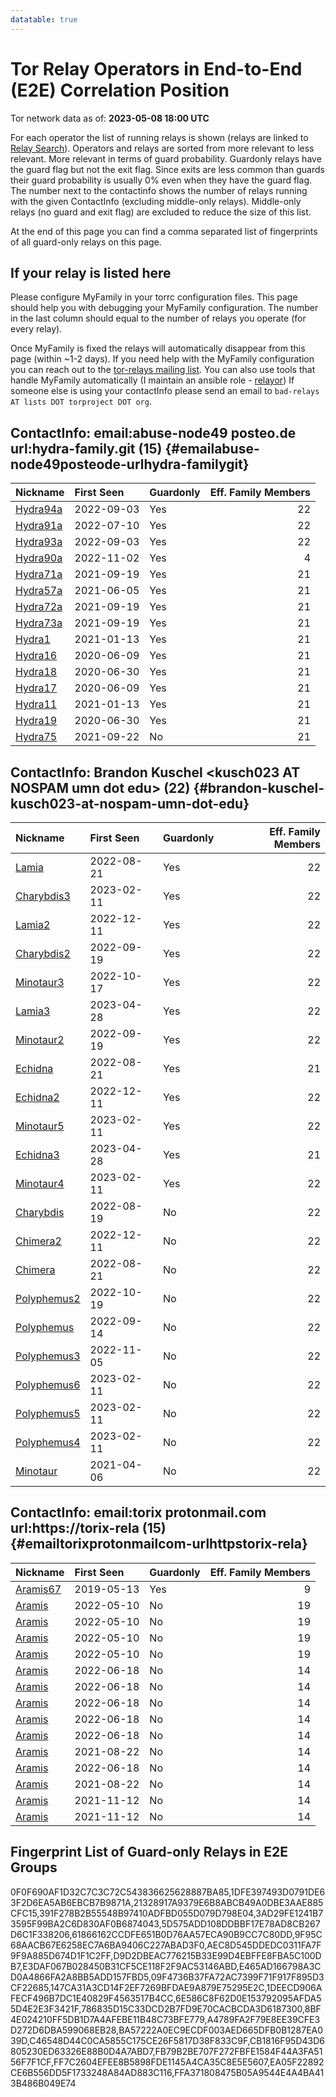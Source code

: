 ```yaml
---
datatable: true
---
```



# Tor Relay Operators in End-to-End (E2E) Correlation Position

Tor network data as of: **2023-05-08 18:00 UTC**

For each operator the list of running relays is shown (relays are linked to [Relay Search](https://metrics.torproject.org/rs.html)).
Operators and relays are sorted from more relevant to less relevant. More relevant in terms of guard probability.
Guardonly relays have the guard flag but not the exit flag.
Since exits are less common than guards their guard probability is usually 0% even when they have the guard flag.
The number next to the contactinfo shows the number of relays running with the given ContactInfo (excluding middle-only relays).
Middle-only relays (no guard and exit flag) are excluded to reduce the size of this list.

At the end of this page you can find a comma separated list of fingerprints of all guard-only relays on this page.

## If your relay is listed here
Please configure MyFamily in your torrc configuration files.
This page should help you with debugging your MyFamily configuration. The number in the last column should equal to the number of
relays you operate (for every relay).

Once MyFamily is fixed the relays will automatically disappear from this page (within ~1-2 days).
If you need help with the MyFamily configuration you can reach out to the
[tor-relays mailing list](https://lists.torproject.org/cgi-bin/mailman/listinfo/tor-relays).
You can also use tools that handle MyFamily automatically (I maintain an ansible role - 
[relayor](https://medium.com/@nusenu/deploying-tor-relays-with-ansible-6612593fa34d))
If someone else is using your contactInfo please send an email to ```bad-relays AT lists DOT torproject DOT org```.


## ContactInfo: email:abuse-node49 posteo.de url:hydra-family.git (15) {#emailabuse-node49posteode-urlhydra-familygit}

| Nickname                                                                                            | First Seen   | Guardonly   |   Eff. Family Members |
|:----------------------------------------------------------------------------------------------------|:-------------|:------------|----------------------:|
| [Hydra94a](https://metrics.torproject.org/rs.html#details/61866162CCDFE651B0D76AA57ECA90B9CC7C80DD) | 2022-09-03   | Yes         |                    22 |
| [Hydra91a](https://metrics.torproject.org/rs.html#details/AEC8D545DDEDC0311FA7F9F9A885D674D1F1C2FF) | 2022-07-10   | Yes         |                    22 |
| [Hydra93a](https://metrics.torproject.org/rs.html#details/5D575ADD108DDBBF17E78AD8CB267D6C1F338206) | 2022-09-03   | Yes         |                    22 |
| [Hydra90a](https://metrics.torproject.org/rs.html#details/21328917A9379E6B8ABCB49A0DBE3AAE885CFC15) | 2022-11-02   | Yes         |                     4 |
| [Hydra71a](https://metrics.torproject.org/rs.html#details/9F95C68AACB67E6258EC7A6BA9406C227ABAD3F0) | 2021-09-19   | Yes         |                    21 |
| [Hydra57a](https://metrics.torproject.org/rs.html#details/0F0F690AF1D32C7C3C72C543836625628887BA85) | 2021-06-05   | Yes         |                    21 |
| [Hydra72a](https://metrics.torproject.org/rs.html#details/FB79B2BE707F272FBFE1584F44A3FA5156F7F1CF) | 2021-09-19   | Yes         |                    21 |
| [Hydra73a](https://metrics.torproject.org/rs.html#details/391F278B2B55548B97410ADFBD055D079D798E04) | 2021-09-19   | Yes         |                    21 |
| [Hydra1](https://metrics.torproject.org/rs.html#details/FF7C2604EFEE8B5898FDE1145A4CA35C8E5E5607)   | 2021-01-13   | Yes         |                    21 |
| [Hydra16](https://metrics.torproject.org/rs.html#details/1DFE397493D0791DE63F2D6EA5AB6EBCB7B9871A)  | 2020-06-09   | Yes         |                    21 |
| [Hydra18](https://metrics.torproject.org/rs.html#details/3AD29FE1241B73595F99BA2C6D830AF0B6874043)  | 2020-06-30   | Yes         |                    21 |
| [Hydra17](https://metrics.torproject.org/rs.html#details/E3DAF067B028450B31CF5CE118F2F9AC53146ABD)  | 2020-06-09   | Yes         |                    21 |
| [Hydra11](https://metrics.torproject.org/rs.html#details/D9D2DBEAC776215B33E99D4EBFFE8FBA5C100DB7)  | 2021-01-13   | Yes         |                    21 |
| [Hydra19](https://metrics.torproject.org/rs.html#details/E465AD166798A3CD0A4866FA2A8BB5ADD157FBD5)  | 2020-06-30   | Yes         |                    21 |
| [Hydra75](https://metrics.torproject.org/rs.html#details/63928D370B929EBDA54EF2ABDD4A63082085BF61)  | 2021-09-22   | No          |                    21 |

## ContactInfo: Brandon Kuschel &lt;kusch023 AT NOSPAM umn dot edu&gt; (22) {#brandon-kuschel-kusch023-at-nospam-umn-dot-edu}

| Nickname                                                                                               | First Seen   | Guardonly   |   Eff. Family Members |
|:-------------------------------------------------------------------------------------------------------|:-------------|:------------|----------------------:|
| [Lamia](https://metrics.torproject.org/rs.html#details/C46548D44C0CA5855C175CE26F5817D38F833C9F)       | 2022-08-21   | Yes         |                    22 |
| [Charybdis3](https://metrics.torproject.org/rs.html#details/8BF4E024210FF5DB1D7A4AFEBE11B48C73BFE779)  | 2023-02-11   | Yes         |                    22 |
| [Lamia2](https://metrics.torproject.org/rs.html#details/786835D15C33DCD2B7FD9E70CACBCDA3D6187300)      | 2022-12-11   | Yes         |                    22 |
| [Charybdis2](https://metrics.torproject.org/rs.html#details/1DEECD906AFECF496B7DC1E40829F4563517B4CC)  | 2022-09-19   | Yes         |                    22 |
| [Minotaur3](https://metrics.torproject.org/rs.html#details/147CA31A3CD14F2EF7269BFDAE9A879E75295E2C)   | 2022-10-17   | Yes         |                    22 |
| [Lamia3](https://metrics.torproject.org/rs.html#details/09F4736B37FA72AC7399F71F917F895D3CF22685)      | 2023-04-28   | Yes         |                    22 |
| [Minotaur2](https://metrics.torproject.org/rs.html#details/6E586C8F62D0E153792095AFDA55D4E2E3F3421F)   | 2022-09-19   | Yes         |                    22 |
| [Echidna](https://metrics.torproject.org/rs.html#details/BA57222A0EC9ECDF003AED665DFB0B1287EA039D)     | 2022-08-21   | Yes         |                    21 |
| [Echidna2](https://metrics.torproject.org/rs.html#details/EA05F22892CE6B556DD5F1733248A84AD883C116)    | 2022-12-11   | Yes         |                    22 |
| [Minotaur5](https://metrics.torproject.org/rs.html#details/A4789FA2F79E8EE39CFE3D272D6DBA599068EB28)   | 2023-02-11   | Yes         |                    22 |
| [Echidna3](https://metrics.torproject.org/rs.html#details/CB1816F95D43D6805230ED63326E88B0D4A7ABD7)    | 2023-04-28   | Yes         |                    21 |
| [Minotaur4](https://metrics.torproject.org/rs.html#details/FFA371808475B05A9544E4A4BA413B486B049E74)   | 2023-02-11   | Yes         |                    22 |
| [Charybdis](https://metrics.torproject.org/rs.html#details/CBF59EC5B9FD108092AE9149EFDAE41F882DA669)   | 2022-08-19   | No          |                    22 |
| [Chimera2](https://metrics.torproject.org/rs.html#details/4E60DE549B3B4C063E6035BCDAA69DD4F3AE3C4D)    | 2022-12-11   | No          |                    22 |
| [Chimera](https://metrics.torproject.org/rs.html#details/2946159CF9D8EAEB8C4A27F6A54B01A459DEE164)     | 2022-08-21   | No          |                    22 |
| [Polyphemus2](https://metrics.torproject.org/rs.html#details/044428D910C037932A0763BB089769943F6BA648) | 2022-10-19   | No          |                    22 |
| [Polyphemus](https://metrics.torproject.org/rs.html#details/0CABED9159F1E4BE82879F5A34ED8D7349E931BD)  | 2022-09-14   | No          |                    22 |
| [Polyphemus3](https://metrics.torproject.org/rs.html#details/826C85481CCB8496EC3E67A4A477C24808D74011) | 2022-11-05   | No          |                    22 |
| [Polyphemus6](https://metrics.torproject.org/rs.html#details/EDB75B4ED148C676B65A2631AC35682687F90BE7) | 2023-02-11   | No          |                    22 |
| [Polyphemus5](https://metrics.torproject.org/rs.html#details/0F3874C18BE50B83939D09AF2F6C362D1FC6C8CD) | 2023-02-11   | No          |                    22 |
| [Polyphemus4](https://metrics.torproject.org/rs.html#details/41C106EAEB0B968C5E68927596500DC99B840367) | 2023-02-11   | No          |                    22 |
| [Minotaur](https://metrics.torproject.org/rs.html#details/8BDBE498180C41249D3230FC5092CB3EB5A62482)    | 2021-04-06   | No          |                    22 |

## ContactInfo: email:torix protonmail.com url:https://torix-rela (15) {#emailtorixprotonmailcom-urlhttpstorix-rela}

| Nickname                                                                                            | First Seen   | Guardonly   |   Eff. Family Members |
|:----------------------------------------------------------------------------------------------------|:-------------|:------------|----------------------:|
| [Aramis67](https://metrics.torproject.org/rs.html#details/53C9F4954E7A7332BB0C610C5B8E04CA065AF29B) | 2019-05-13   | Yes         |                     9 |
| [Aramis](https://metrics.torproject.org/rs.html#details/A549E57FC2A060FA20051537E6738B3ED5B98463)   | 2022-05-10   | No          |                    19 |
| [Aramis](https://metrics.torproject.org/rs.html#details/9EF49A075A79F657708F5EE00B05CE7B0B79DA35)   | 2022-05-10   | No          |                    19 |
| [Aramis](https://metrics.torproject.org/rs.html#details/17F41F8DAFA4B36AAB10E202ABA14601AAE1D616)   | 2022-05-10   | No          |                    19 |
| [Aramis](https://metrics.torproject.org/rs.html#details/359C5231AC2452D365B64A23C27817A1DFEE56B4)   | 2022-05-10   | No          |                    19 |
| [Aramis](https://metrics.torproject.org/rs.html#details/F3E6F01671C087AD318BBA47FCD08B65D1A4460E)   | 2022-06-18   | No          |                    14 |
| [Aramis](https://metrics.torproject.org/rs.html#details/B5A65B997C898583F9C4CA16FE603B7347C89588)   | 2022-06-18   | No          |                    14 |
| [Aramis](https://metrics.torproject.org/rs.html#details/C29FEF6A405E730DE07EC74CCF0623D95F0D3A4E)   | 2022-06-18   | No          |                    14 |
| [Aramis](https://metrics.torproject.org/rs.html#details/C528B22D4BA220639F9DCE86A50BB98BDD2FCFB9)   | 2022-06-18   | No          |                    14 |
| [Aramis](https://metrics.torproject.org/rs.html#details/9A8902B985E2F58BC740671040E7165AC904DD40)   | 2022-06-18   | No          |                    14 |
| [Aramis](https://metrics.torproject.org/rs.html#details/4F9EFCF7689084E4C8EE993E123E32B75368804C)   | 2021-08-22   | No          |                    14 |
| [Aramis](https://metrics.torproject.org/rs.html#details/791DEA860D359D3A3D2F6F13B9856EB0507ED835)   | 2022-06-18   | No          |                    14 |
| [Aramis](https://metrics.torproject.org/rs.html#details/D3F6616034448DEEE369782C96F84FE1407E4200)   | 2021-08-22   | No          |                    14 |
| [Aramis](https://metrics.torproject.org/rs.html#details/2B3AAC97B269D59E6D642C8BFB174EDD13741C38)   | 2021-11-12   | No          |                    14 |
| [Aramis](https://metrics.torproject.org/rs.html#details/F314580EA22CB3DCB135D64E92108BFB8FD209AF)   | 2021-11-12   | No          |                    14 |


## Fingerprint List of Guard-only Relays in E2E Groups

0F0F690AF1D32C7C3C72C543836625628887BA85,1DFE397493D0791DE63F2D6EA5AB6EBCB7B9871A,21328917A9379E6B8ABCB49A0DBE3AAE885CFC15,391F278B2B55548B97410ADFBD055D079D798E04,3AD29FE1241B73595F99BA2C6D830AF0B6874043,5D575ADD108DDBBF17E78AD8CB267D6C1F338206,61866162CCDFE651B0D76AA57ECA90B9CC7C80DD,9F95C68AACB67E6258EC7A6BA9406C227ABAD3F0,AEC8D545DDEDC0311FA7F9F9A885D674D1F1C2FF,D9D2DBEAC776215B33E99D4EBFFE8FBA5C100DB7,E3DAF067B028450B31CF5CE118F2F9AC53146ABD,E465AD166798A3CD0A4866FA2A8BB5ADD157FBD5,09F4736B37FA72AC7399F71F917F895D3CF22685,147CA31A3CD14F2EF7269BFDAE9A879E75295E2C,1DEECD906AFECF496B7DC1E40829F4563517B4CC,6E586C8F62D0E153792095AFDA55D4E2E3F3421F,786835D15C33DCD2B7FD9E70CACBCDA3D6187300,8BF4E024210FF5DB1D7A4AFEBE11B48C73BFE779,A4789FA2F79E8EE39CFE3D272D6DBA599068EB28,BA57222A0EC9ECDF003AED665DFB0B1287EA039D,C46548D44C0CA5855C175CE26F5817D38F833C9F,CB1816F95D43D6805230ED63326E88B0D4A7ABD7,FB79B2BE707F272FBFE1584F44A3FA5156F7F1CF,FF7C2604EFEE8B5898FDE1145A4CA35C8E5E5607,EA05F22892CE6B556DD5F1733248A84AD883C116,FFA371808475B05A9544E4A4BA413B486B049E74